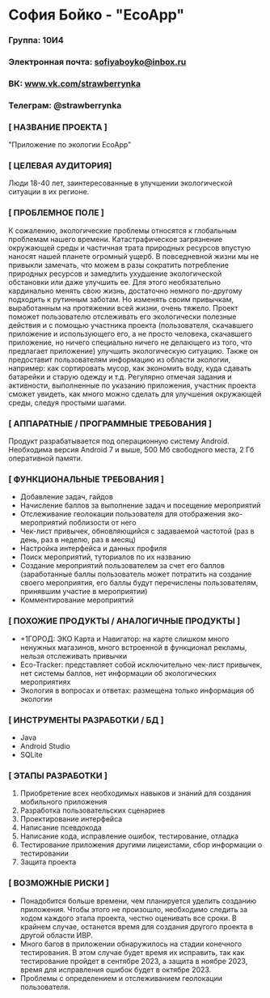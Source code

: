 # София Бойко - "EcoApp"

### Группа: 10И4
### Электронная почта: sofiyaboyko@inbox.ru
### ВК: www.vk.com/strawberrynka
### Телеграм: @strawberrynka

### [ НАЗВАНИЕ ПРОЕКТА ]

"Приложение по экологии EcoApp"

### [ ЦЕЛЕВАЯ АУДИТОРИЯ]
Люди 18-40 лет, заинтересованные в улучшении экологической ситуации в их регионе.

### [ ПРОБЛЕМНОЕ ПОЛЕ ]
К сожалению, экологические проблемы относятся к глобальным проблемам нашего времени. Катастрафическое загрязнение окружающей среды и частичная трата природных ресурсов впустую наносят нашей планете огромный ущерб. В повседневной жизни мы не привыкли замечать, что можем в разы сократить потребление природных ресурсов и замедлить ухудшение экологической обстановки или даже улучшить ее. Для этого необязательно кардинально менять свою жизнь, достаточно немного по-другому подходить к рутинным заботам. Но изменять своим привычкам, выработанным на протяжении всей жизни, очень тяжело.
Проект поможет пользователю отслеживать его экологически полезные действия и с помощью участника проекта (пользователя, скачавшего приложение и использующего его, а не просто человека, скачавшего приложение, но ничего специально ничего не делающего из того, что предлагает приложение) улучшить экологическую ситуацию.
Также он предоставит пользователям информацию из области экологии, например: как сортировать мусор, как экономить воду, куда сдавать батарейки и старую одежду и т.д.
Регулярно отмечая задания и активности, выполненные по указанию приложения, участник проекта сможет увидеть, как много можно сделать для улучшения окружающей среды, следуя простыми шагами.

### [ АППАРАТНЫЕ / ПРОГРАММНЫЕ ТРЕБОВАНИЯ ]
Продукт разрабатывается под операционную систему Android. Необходима версия Android 7 и выше, 500 Мб свободного места, 2 Гб оперативной памяти.

### [ ФУНКЦИОНАЛЬНЫЕ ТРЕБОВАНИЯ ]
* Добавление задач, гайдов
* Начисление баллов за выполнение задач и посещение мероприятий
* Отслеживание геолокации пользователя для отображения эко-мероприятий поблизости от него
* Чек-лист привычек, обновляющийся с задаваемой частотой (раз в день, раз в неделю, раз в месяц)
* Настройка интерфейса и данных профиля
* Поиск мероприятий, туториалов по их названию
* Создание мероприятий пользователем за счет его баллов (заработанные баллы пользователь может потратить на создание своего мероприятия, его баллы будут перечислены пользователям, принявшим участие в мероприятии)
* Комментирование мероприятий

### [ ПОХОЖИЕ ПРОДУКТЫ / АНАЛОГИЧНЫЕ ПРОДУКТЫ ]
* +1ГОРОД: ЭКО Карта и Навигатор: на карте слишком много ненужных магазинов, много встроенной в функционал рекламы, нельзя отслеживать привычки
* Eco-Tracker: представляет собой исключительно чек-лист привычек, нет системы баллов, нет информации об экологических мероприятиях
* Экология в вопросах и ответах: размещена только информация об экологии

### [ ИНСТРУМЕНТЫ РАЗРАБОТКИ / БД ]
* Java
* Android Studio
* SQLite

### [ ЭТАПЫ РАЗРАБОТКИ ]
1. Приобретение всех необходимых навыков и знаний для создания мобильного приложения
2. Разработка пользовательских сценариев
3. Проектирование интерфейса
4. Написание псевдокода
5. Написание кода, исправление ошибок, тестирование, отладка
6. Тестирование приложения другими лицеистами, сбор информации о тестировании
7. Защита проекта

### [ ВОЗМОЖНЫЕ РИСКИ ]
* Понадобится больше времени, чем планируется уделить созданию приложения. Чтобы этого не произошло, необходимо следить за ходом каждого этапа проекта, честно оценивать все сроки. В крайнем случае, останется время для создания другого проекта в другой области ИВР.
* Много багов в приложении обнаружилось на стадии конечного тестирования. В этом случае будет время их исправить, так как тестирование пройдет в сентябре 2023, а защита в ноябре 2023, время для исправления ошибок будет в октябре 2023.
* Проблемы с определением и отслеживанием геолокации пользователя.
